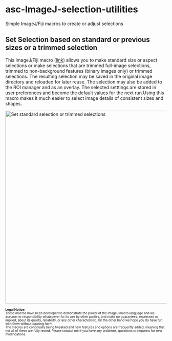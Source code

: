 # asc-ImageJ-selection-utilities
Simple ImageJ/Fiji macros to create or adjust selections

<H2>Set Selection based on standard or previous sizes or a trimmed selection</H2>
<p>This ImageJ/Fiji macro (<a href="https://github.com/peterjlee/asc-ImageJ-selection-utilities" Title = "Applied Superconductivity Center Set Selection or Trim Macro Repository" >link</a>) allows you to make standard size or aspect selections or make selections that are trimmed full-image selections, trimmed to non-background features (binary images only) or trimmed selections. The resulting selection may be saved in the original image directory and reloaded for later reuse. The selection may also be added to the ROI manager and as an overlay. The selected setttings are stored in user preferences and become the default values for the next run.Using this macro makes it much easier to select image details of consistent sizes and shapes.
</p>
    <p><img src="https://fs.magnet.fsu.edu/~lee/asc/ImageJUtilities/IA_Images/Set_Selection_or_Trim_Menus_705x602.gif" alt="Set standard selection or trimmed selections" height="602"  /></p>

<p><sub><sup>
 <strong>Legal Notice:</strong> <br />
These macros have been developed to demonstrate the power of the ImageJ macro language and we assume no responsibility whatsoever for its use by other parties, and make no guarantees, expressed or implied, about its quality, reliability, or any other characteristic. On the other hand we hope you do have fun with them without causing harm.
<br />
The macros are continually being tweaked and new features and options are frequently added, meaning that not all of these are fully tested. Please contact me if you have any problems, questions or requests for new modifications.
 </sup></sub>
</p>
